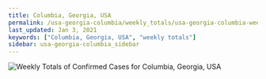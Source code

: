 ```yaml
---
title: Columbia, Georgia, USA
permalink: /usa-georgia-columbia/weekly_totals/usa-georgia-columbia-weekly_totals.html
last_updated: Jan 3, 2021
keywords: ["Columbia, Georgia, USA", "weekly totals"]
sidebar: usa-georgia-columbia_sidebar
---
```


![Weekly Totals of Confirmed Cases for Columbia, Georgia, USA](/covid_tracker/images/graphs/usa-georgia-columbia-weekly_totals_graph.png)

